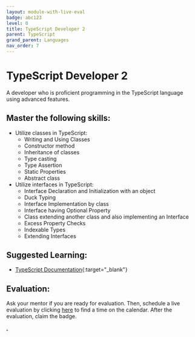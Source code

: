 ```yaml
---
layout: module-with-live-eval
badge: abc123
level: 0
title: TypeScript Developer 2
parent: TypeScript
grand_parent: Languages
nav_order: 7
---
```

# TypeScript Developer 2

A developer who is proficient programming in the TypeScript language using advanced features.

## Master the following skills:

- Utilize classes in TypeScript:
  - Writing and Using Classes
  - Constructor method
  - Inheritance of classes
  - Type casting
  - Type Assertion
  - Static Properties
  - Abstract class
- Utilize interfaces in TypeScript:
  - Interface Declaration and Initialization with an object
  - Duck Typing
  - Interface Implementation by class
  - Interface having Optional Property
  - Class extending another class and also implementing an Interface
  - Excess Property Checks
  - Indexable Types
  - Extending Interfaces

## Suggested Learning:

- [TypeScript Documentation](https://www.typescriptlang.org/){:target="\_blank"}

## Evaluation:

Ask your mentor if you are ready for evaluation. Then, schedule a live evaluation by clicking [here](https://webdev.codex.academy/mastery-eval-5?badge=GDbdf5DJRkS2gVWSZLzB1w) to find a time on the calendar. After the evaluation, claim the badge.

[.](level-5)